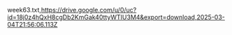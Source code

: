week63.txt,https://drive.google.com/u/0/uc?id=18j0z4hQxH8cgDb2KmGak40ttyWTIU3M4&export=download,2025-03-04T21:56:06.113Z